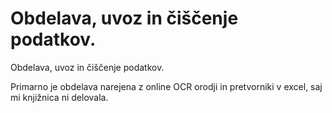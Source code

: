 ﻿# Obdelava, uvoz in čiščenje podatkov.

Obdelava, uvoz in čiščenje podatkov.

Primarno je obdelava narejena z online OCR orodji in pretvorniki v excel, saj mi knjižnica ni delovala.
